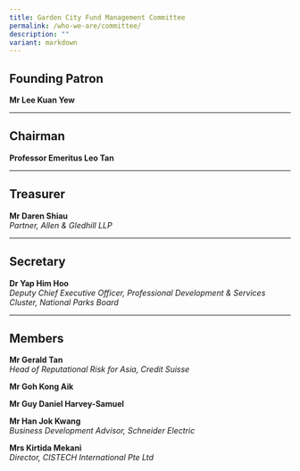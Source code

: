 ```yaml
---
title: Garden City Fund Management Committee
permalink: /who-we-are/committee/
description: ""
variant: markdown
---
```

Founding Patron
---------------

**Mr Lee Kuan Yew**

* * *

Chairman
--------

**Professor Emeritus Leo Tan**  

* * *

Treasurer
---------

**Mr Daren Shiau**  
<i>Partner, Allen &amp; Gledhill LLP</i>

* * *
Secretary
---------

**Dr Yap Him Hoo**  
<i>Deputy Chief Executive Officer, Professional Development &amp; Services Cluster, National Parks Board</i>

* * *
Members
-------

**Mr Gerald Tan**  
<i>Head of Reputational Risk for Asia, Credit Suisse </i>

**Mr Goh Kong Aik** 

**Mr Guy Daniel Harvey-Samuel**

**Mr Han Jok Kwang**  
<i>Business Development Advisor, Schneider Electric</i>

**Mrs Kirtida Mekani**  
<i>Director, CISTECH International Pte Ltd</i>